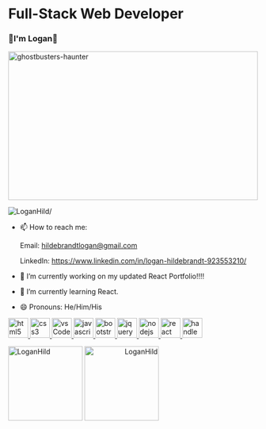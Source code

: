 # Full-Stack Web Developer

### 👋I'm Logan👋

<img src="https://user-images.githubusercontent.com/82903685/129489219-d515efd3-da92-4c15-9785-5cccf3080af1.gif" alt="ghostbusters-haunter" width="100%" height="300"/>
<p align="left"> <img src=https://komarev.com/ghpvc/?username=LoganHild alt=LoganHild/> </p>
<!--
**LoganHild/LoganHild** is a ✨ _special_ ✨ repository because its `README.md` (this file) appears on your GitHub profile.

Here are some ideas to get you started:
-->
- 🔭 I’m currently working on Abs-solutely-Not workout tracker!!
- 🌱 I’m currently learning ORM and MVC
<!--
- 👯 I’m looking to collaborate on ...
- 🤔 I’m looking for help with ...
- 💬 Ask me about ...
-->
- 📫 How to reach me: 

  Email: hildebrandtlogan@gmail.com
  
  LinkedIn: https://www.linkedin.com/in/logan-hildebrandt-923553210/

- 🔭 I’m currently working on my updated React Portfolio!!!!
- 🌱 I’m currently learning React.
- 😄 Pronouns: He/Him/His
<!--
- ⚡ Fun fact: ...
-->
<p align="left" style="text-shadow: 2px 2px 2px white;">
  <a href="https://developer.mozilla.org/en-US/docs/Glossary/HTML5">
    <img src="https://raw.githubusercontent.com/LoganHild/devicon/00f02ef57fb7601fd1ddcc2fe6fe670fef3ae3e4/icons/html5/html5-original-wordmark.svg" alt="html5" width="40"     height="40"/>
  </a>
  <a href="https://developer.mozilla.org/en-US/docs/Web/CSS">
    <img src="https://raw.githubusercontent.com/LoganHild/devicon/00f02ef57fb7601fd1ddcc2fe6fe670fef3ae3e4/icons/css3/css3-original-wordmark.svg" alt="css3" width="40" height="40"/>
  </a>
  <a href="https://code.visualstudio.com/">
    <img src="https://raw.githubusercontent.com/LoganHild/devicon/00f02ef57fb7601fd1ddcc2fe6fe670fef3ae3e4/icons/vscode/vscode-original-wordmark.svg" alt="vsCode" width="40" height="40"/>
  </a>
  <a href="https://developer.mozilla.org/en-US/docs/Web/JavaScript">
    <img src="https://raw.githubusercontent.com/LoganHild/devicon/00f02ef57fb7601fd1ddcc2fe6fe670fef3ae3e4/icons/javascript/javascript-original.svg" alt="javascript" width="40" height="40"/>
  </a>
  <a href="https://getbootstrap.com/">
    <img src="https://raw.githubusercontent.com/LoganHild/devicon/00f02ef57fb7601fd1ddcc2fe6fe670fef3ae3e4/icons/bootstrap/bootstrap-original.svg" alt="bootstrap" width="40" height="40"/>
  </a>
  <a href="https://jquery.com/">
    <img src="https://raw.githubusercontent.com/LoganHild/devicon/00f02ef57fb7601fd1ddcc2fe6fe670fef3ae3e4/icons/jquery/jquery-plain-wordmark.svg" alt="jquery" width="40" height="40"/>
  </a>
  <a href="https://nodejs.org/en/">
    <img src="https://raw.githubusercontent.com/LoganHild/devicon/00f02ef57fb7601fd1ddcc2fe6fe670fef3ae3e4/icons/nodejs/nodejs-original.svg" alt="nodejs" width="40" height="40"/>
  </a>
  <a href="https://reactjs.org/">
      <img src="https://raw.githubusercontent.com/LoganHild/devicon/00f02ef57fb7601fd1ddcc2fe6fe670fef3ae3e4/icons/react/react-original-wordmark.svg" alt="react" width="40" height="40"/>
  </a>
  <a href="https://reactjs.org/">
      <img src="http://www.newthinktank.com/wp-content/uploads/2015/10/Handlebars-Tutorial.png" alt="handlebars" width="40" height="40"/>
  </a>
</p>
<span align="left"> <img height='150px' src='https://github-readme-stats.vercel.app/api/top-langs/?username=LoganHild&layout=compact&theme=react ' alt="LoganHild" /> </span>
<span align="right"> <img height='150px' src='https://github-readme-stats.vercel.app/api?username=LoganHild&show_icons=true&theme=react ' alt="LoganHild" /> </span>


